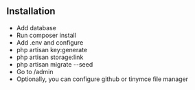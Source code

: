 ## Installation

- Add database
- Run composer install
- Add .env and configure
- php artisan key:generate
- php artisan storage:link
- php artisan migrate --seed
- Go to /admin
- Optionally, you can configure github or tinymce file manager
